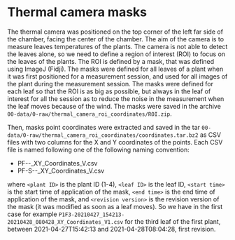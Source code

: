 # Thermal camera masks

The thermal camera was positioned on the top corner of the left far side of the chamber, facing the center of the chamber. The aim of the camera is to measure leaves temperatures of the plants. The camera is not able to detect the leaves alone, so we need to define a region of interest (ROI) to focus on the leaves of the plants. The ROI is defined by a mask, that was defined using ImageJ (Fidji). The masks were defined for all leaves of a plant when it was first positioned for a measurement session, and used for all images of the plant during the measurement session. The masks were defined for each leaf so that the ROI is as big as possible, but always in the leaf of interest for all the session as to reduce the noise in the measurement when the leaf moves because of the wind. The masks were saved in the archive `00-data/0-raw/thermal_camera_roi_coordinates/ROI.zip`.

Then, masks point coordinates were extracted and saved in the tar `00-data/0-raw/thermal_camera_roi_coordinates/coordinates.tar.bz2` as CSV files with two columns for the X and Y coordinates of the points. Each CSV file is named following one of the following naming convention:

- P<plant ID>F<leaf ID>-<start time>-<end time>_XY_Coordinates_V<revision version>.csv
- P<plant ID>F<leaf ID>-S<session ID>-<start time>-<end time>_XY_Coordinates_V<revision version>.csv

where `<plant ID>` is the plant ID (1-4), `<leaf ID>` is the leaf ID, `<start time>` is the start time of application of the mask, `<end time>` is the end time of application of the mask, and `<revision version>` is the revision version of the mask (it was modified as soon as a leaf moves). So we have in the first case for example `P1F3-20210427_154213-20210428_080428_XY_Coordinates_V1.csv` for the third leaf of the first plant, between 2021-04-27T15:42:13 and 2021-04-28T08:04:28, first revision.